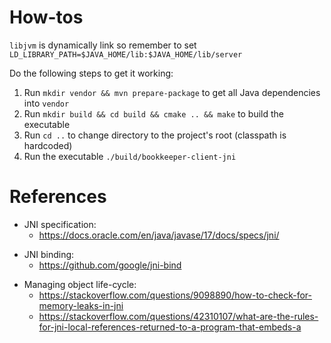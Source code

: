 # How-tos

`libjvm` is dynamically link so remember to set `LD_LIBRARY_PATH=$JAVA_HOME/lib:$JAVA_HOME/lib/server`

Do the following steps to get it working:
1. Run `mkdir vendor && mvn prepare-package` to get all Java dependencies into `vendor`
2. Run `mkdir build && cd build && cmake .. && make` to build the executable
3. Run `cd ..` to change directory to the project's root (classpath is hardcoded)
4. Run the executable `./build/bookkeeper-client-jni`

# References

+ JNI specification:
    + https://docs.oracle.com/en/java/javase/17/docs/specs/jni/
- JNI binding:
    + https://github.com/google/jni-bind
+ Managing object life-cycle:
    + https://stackoverflow.com/questions/9098890/how-to-check-for-memory-leaks-in-jni
    + https://stackoverflow.com/questions/42310107/what-are-the-rules-for-jni-local-references-returned-to-a-program-that-embeds-a
